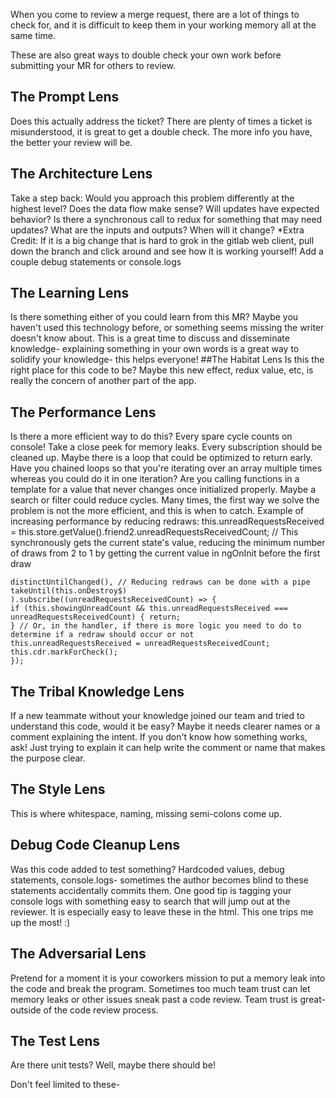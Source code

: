 When you come to review a merge request, there are a lot of things to check for, and it is difficult to keep them in your working memory all at the
same time.

These are also great ways to double check your own work before submitting your MR for others to review.

## The Prompt Lens
Does this actually address the ticket? There are plenty of times a ticket is misunderstood, it is great to get a double check. 
The more info you have, the better your review will be.

## The Architecture Lens
Take a step back: Would you approach this problem differently at the highest level? Does the data flow make sense? Will updates have expected
behavior? Is there a synchronous call to redux for something that may need updates? What are the inputs and outputs? When will it change?
*Extra Credit: If it is a big change that is hard to grok in the gitlab web client, pull down the branch and click around and see how it is working
yourself! Add a couple debug statements or console.logs

## The Learning Lens
Is there something either of you could learn from this MR? Maybe you haven't used this technology before, or something seems missing the writer
doesn't know about. This is a great time to discuss and disseminate knowledge- explaining something in your own words is a great way to solidify
your knowledge- this helps everyone!
##The Habitat Lens
Is this the right place for this code to be? Maybe this new effect, redux value, etc, is really the concern of another part of the app.

## The Performance Lens
Is there a more efficient way to do this? Every spare cycle counts on console! Take a close peek for memory leaks. Every subscription should be
cleaned up. Maybe there is a loop that could be optimized to return early. Have you chained loops so that you're iterating over an array multiple
times whereas you could do it in one iteration? Are you calling functions in a template for a value that never changes once initialized properly.
Maybe a search or filter could reduce cycles.
Many times, the first way we solve the problem is not the more efficient, and this is when to catch.
Example of increasing performance by reducing redraws:
this.unreadRequestsReceived = this.store.getValue().friend2.unreadRequestsReceivedCount; // This
synchronously gets the current state's value, reducing the minimum number of draws from 2 to 1 by getting the
current value in ngOnInit before the first draw
```this.unreadRequestsReceivedCount$.pipe(
distinctUntilChanged(), // Reducing redraws can be done with a pipe
takeUntil(this.onDestroy$)
).subscribe((unreadRequestsReceivedCount) => {
if (this.showingUnreadCount && this.unreadRequestsReceived === unreadRequestsReceivedCount) { return;
} // Or, in the handler, if there is more logic you need to do to determine if a redraw should occur or not
this.unreadRequestsReceived = unreadRequestsReceivedCount;
this.cdr.markForCheck();
});
```

## The Tribal Knowledge Lens
If a new teammate without your knowledge joined our team and tried to understand this code, would it be easy? Maybe it needs clearer names or a
comment explaining the intent. If you don't know how something works, ask! Just trying to explain it can help write the comment or name that
makes the purpose clear.

## The Style Lens
This is where whitespace, naming, missing semi-colons come up.

## Debug Code Cleanup Lens
Was this code added to test something? Hardcoded values, debug statements, console.logs- sometimes the author becomes blind to these
statements accidentally commits them. One good tip is tagging your console logs with something easy to search that will jump out at the reviewer.
It is especially easy to leave these in the html. This one trips me up the most! :)

## The Adversarial Lens
Pretend for a moment it is your coworkers mission to put a memory leak into the code and break the program. Sometimes too much team trust can
let memory leaks or other issues sneak past a code review. Team trust is great- outside of the code review process.

## The Test Lens
Are there unit tests? Well, maybe there should be!


Don't feel limited to these- 
